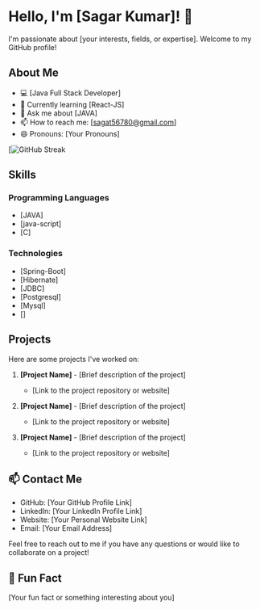 # Hello, I'm [Sagar Kumar]! 👋

I'm passionate about [your interests, fields, or expertise]. Welcome to my GitHub profile!

## About Me

- 💻 [Java Full Stack Developer]
- 🌱 Currently learning [React-JS]
- 💬 Ask me about [JAVA]
- 📫 How to reach me: [sagat56780@gmail.com]
- 😄 Pronouns: [Your Pronouns]


[![GitHub Streak](https://streak-stats.demolab.com?user=Sagar56780&theme=date-night)
## Skills

### Programming Languages
- [JAVA]
- [java-script]
- [C]

### Technologies
- [Spring-Boot]
- [Hibernate]
- [JDBC]
- [Postgresql]
- [Mysql]
- []



## Projects

Here are some projects I've worked on:

1. **[Project Name]** - [Brief description of the project]
   - [Link to the project repository or website]

2. **[Project Name]** - [Brief description of the project]
   - [Link to the project repository or website]

3. **[Project Name]** - [Brief description of the project]
   - [Link to the project repository or website]

## 📫 Contact Me

- GitHub: [Your GitHub Profile Link]
- LinkedIn: [Your LinkedIn Profile Link]
- Website: [Your Personal Website Link]
- Email: [Your Email Address]

Feel free to reach out to me if you have any questions or would like to collaborate on a project!

## 🌟 Fun Fact

[Your fun fact or something interesting about you]

